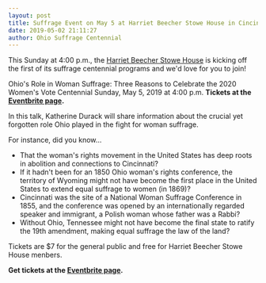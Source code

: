 ```yaml
---
layout: post
title: Suffrage Event on May 5 at Harriet Beecher Stowe House in Cincinnati
date: 2019-05-02 21:11:27
author: Ohio Suffrage Centennial
---
```


This Sunday at 4:00 p.m., the <a href="http://stowehousecincy.org/index.html" target="_blank">Harriet Beecher Stowe House</a> is kicking off the first of its suffrage centennial programs and we'd love for you to join!

Ohio's Role in Woman Suffrage: Three Reasons to Celebrate the 2020 Women's Vote Centennial
Sunday, May 5, 2019 at 4:00 p.m.
**Tickets at the <a href="https://www.eventbrite.com/e/ohios-role-in-woman-suffrage-three-reasons-to-celebrate-the-2020-womens-vote-centennial-tickets-56671134890" target="_blank">Eventbrite page</a>.**

In this talk, Katherine Durack will share information about the crucial yet forgotten role Ohio played in the fight for woman suffrage. 

For instance, did you know...

* That the woman's rights movement in the United States has deep roots in abolition and connections to Cincinnati?
* If it hadn't been for an 1850 Ohio woman's rights conference, the territory of Wyoming might not have become the first place in the United States to extend equal suffrage to women (in 1869)?
* Cincinnati was the site of a National Woman Suffrage Conference in 1855, and the conference was opened by an internationally regarded speaker and immigrant, a Polish woman whose father was a Rabbi?
* Without Ohio, Tennessee might not have become the final state to ratify the 19th amendment, making equal suffrage the law of the land?

Tickets are $7 for the general public and free for Harriet Beecher Stowe House menbers.

**Get tickets at the <a href="https://www.eventbrite.com/e/ohios-role-in-woman-suffrage-three-reasons-to-celebrate-the-2020-womens-vote-centennial-tickets-56671134890" target="_blank">Eventbrite page</a>.**
